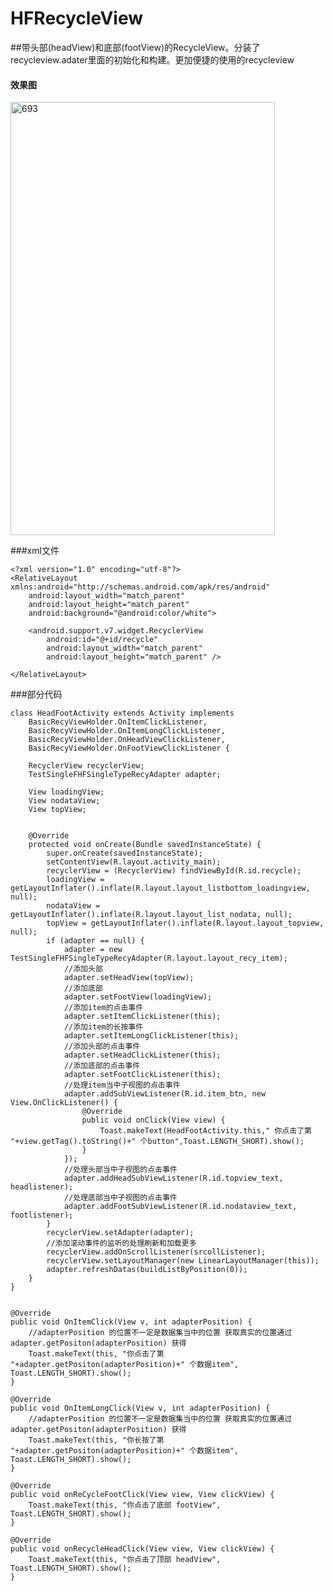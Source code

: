 # HFRecycleView

##带头部(headView)和底部(footView)的RecycleView。分装了recycleview.adater里面的初始化和构建。更加便捷的使用的recycleview

#### 效果图 

<img src="https://github.com/igeek-YZ/HFRecycleView/blob/master/pics/hfrecycleview.gif" width = "423" height = "693" alt="693" align=center />

###xml文件

	<?xml version="1.0" encoding="utf-8"?>
	<RelativeLayout xmlns:android="http://schemas.android.com/apk/res/android"
    	android:layout_width="match_parent"
    	android:layout_height="match_parent"
    	android:background="@android:color/white">

    	<android.support.v7.widget.RecyclerView
        	android:id="@+id/recycle"
        	android:layout_width="match_parent"
        	android:layout_height="match_parent" />

	</RelativeLayout>

###部分代码
	
	class HeadFootActivity extends Activity implements
        BasicRecyViewHolder.OnItemClickListener,
        BasicRecyViewHolder.OnItemLongClickListener,
        BasicRecyViewHolder.OnHeadViewClickListener,
        BasicRecyViewHolder.OnFootViewClickListener {

    	RecyclerView recyclerView;
    	TestSingleFHFSingleTypeRecyAdapter adapter;

    	View loadingView;
    	View nodataView;
    	View topView;


    	@Override
    	protected void onCreate(Bundle savedInstanceState) {
        	super.onCreate(savedInstanceState);
        	setContentView(R.layout.activity_main);
        	recyclerView = (RecyclerView) findViewById(R.id.recycle);
        	loadingView = getLayoutInflater().inflate(R.layout.layout_listbottom_loadingview, null);
        	nodataView = getLayoutInflater().inflate(R.layout.layout_list_nodata, null);
        	topView = getLayoutInflater().inflate(R.layout.layout_topview, null);
        	if (adapter == null) {
            	adapter = new TestSingleFHFSingleTypeRecyAdapter(R.layout.layout_recy_item);
            	//添加头部
            	adapter.setHeadView(topView);
            	//添加底部
            	adapter.setFootView(loadingView);
            	//添加item的点击事件
            	adapter.setItemClickListener(this);
            	//添加item的长按事件
            	adapter.setItemLongClickListener(this);
            	//添加头部的点击事件
            	adapter.setHeadClickListener(this);
            	//添加底部的点击事件
            	adapter.setFootClickListener(this);
            	//处理item当中子视图的点击事件
            	adapter.addSubViewListener(R.id.item_btn, new View.OnClickListener() {
                	@Override
                	public void onClick(View view) {
                    	Toast.makeText(HeadFootActivity.this," 你点击了第 "+view.getTag().toString()+" 个button",Toast.LENGTH_SHORT).show();
                	}
            	});
            	//处理头部当中子视图的点击事件
            	adapter.addHeadSubViewListener(R.id.topview_text, headlistener);
            	//处理底部当中子视图的点击事件
            	adapter.addFootSubViewListener(R.id.nodataview_text, footlistener);
        	}
        	recyclerView.setAdapter(adapter);
        	//添加滚动事件的监听的处理刷新和加载更多
        	recyclerView.addOnScrollListener(srcollListener);
        	recyclerView.setLayoutManager(new LinearLayoutManager(this));
        	adapter.refreshDatas(buildListByPosition(0));
    	}
	}


	@Override
    public void OnItemClick(View v, int adapterPosition) {
        //adapterPosition 的位置不一定是数据集当中的位置 获取真实的位置通过  adapter.getPositon(adapterPosition) 获得
        Toast.makeText(this, "你点击了第 "+adapter.getPositon(adapterPosition)+" 个数据item", Toast.LENGTH_SHORT).show();
    }

    @Override
    public void OnItemLongClick(View v, int adapterPosition) {
        //adapterPosition 的位置不一定是数据集当中的位置 获取真实的位置通过  adapter.getPositon(adapterPosition) 获得
        Toast.makeText(this, "你长按了第 "+adapter.getPositon(adapterPosition)+" 个数据item", Toast.LENGTH_SHORT).show();
    }

    @Override
    public void onReCycleFootClick(View view, View clickView) {
        Toast.makeText(this, "你点击了底部 footView", Toast.LENGTH_SHORT).show();
    }

    @Override
    public void onRecycleHeadClick(View view, View clickView) {
        Toast.makeText(this, "你点击了顶部 headView", Toast.LENGTH_SHORT).show();
    }
